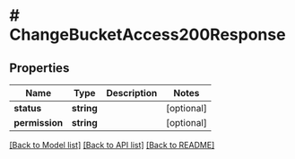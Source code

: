 # # ChangeBucketAccess200Response

## Properties

Name | Type | Description | Notes
------------ | ------------- | ------------- | -------------
**status** | **string** |  | [optional]
**permission** | **string** |  | [optional]

[[Back to Model list]](../../README.md#models) [[Back to API list]](../../README.md#endpoints) [[Back to README]](../../README.md)
